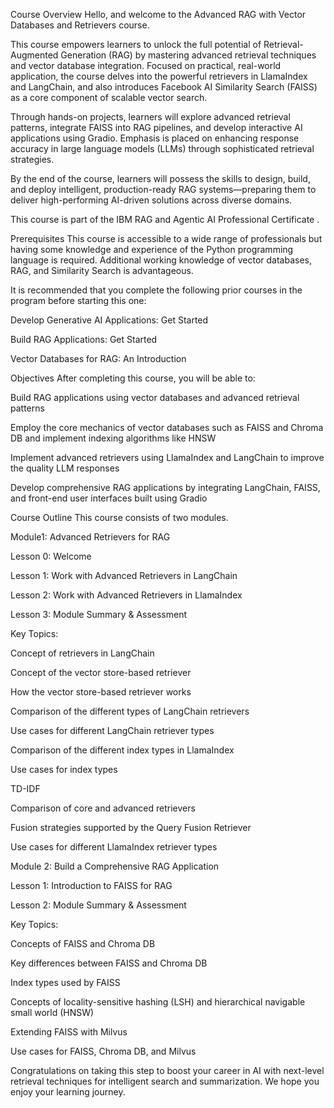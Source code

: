 Course Overview
Hello, and welcome to the Advanced RAG with Vector Databases and Retrievers course.

This course empowers learners to unlock the full potential of Retrieval-Augmented Generation (RAG) by mastering advanced retrieval techniques and vector database integration. Focused on practical, real-world application, the course delves into the powerful retrievers in LlamaIndex and LangChain, and also introduces Facebook AI Similarity Search (FAISS) as a core component of scalable vector search.

Through hands-on projects, learners will explore advanced retrieval patterns, integrate FAISS into RAG pipelines, and develop interactive AI applications using Gradio. Emphasis is placed on enhancing response accuracy in large language models (LLMs) through sophisticated retrieval strategies.

By the end of the course, learners will possess the skills to design, build, and deploy intelligent, production-ready RAG systems—preparing them to deliver high-performing AI-driven solutions across diverse domains.

This course is part of the 
IBM RAG and Agentic AI Professional Certificate
.

Prerequisites
This course is accessible to a wide range of professionals but having some knowledge and experience of the Python programming language is required. Additional working knowledge of vector databases, RAG, and Similarity Search is advantageous.

It is recommended that you complete the following prior courses in the program before starting this one:

Develop Generative AI Applications: Get Started

Build RAG Applications: Get Started

Vector Databases for RAG: An Introduction

Objectives
After completing this course, you will be able to:

Build RAG applications using vector databases and advanced retrieval patterns

Employ the core mechanics of vector databases such as FAISS and Chroma DB and implement indexing algorithms like HNSW

Implement advanced retrievers using LlamaIndex and LangChain to improve the quality LLM responses

Develop comprehensive RAG applications by integrating LangChain, FAISS, and front-end user interfaces built using Gradio

Course Outline
This course consists of two modules.

Module1: Advanced Retrievers for RAG

Lesson 0: Welcome

Lesson 1: Work with Advanced Retrievers in LangChain

Lesson 2: Work with Advanced Retrievers in LlamaIndex

Lesson 3: Module Summary & Assessment

Key Topics:

Concept of retrievers in LangChain

Concept of the vector store-based retriever

How the vector store-based retriever works

Comparison of the different types of LangChain retrievers

Use cases for different LangChain retriever types

Comparison of the different index types in LlamaIndex

Use cases for index types

TD-IDF

Comparison of core and advanced retrievers

Fusion strategies supported by the Query Fusion Retriever

Use cases for different LlamaIndex retriever types

Module 2: Build a Comprehensive RAG Application

Lesson 1: Introduction to FAISS for RAG

Lesson 2: Module Summary & Assessment

Key Topics:

Concepts of FAISS and Chroma DB

Key differences between FAISS and Chroma DB

Index types used by FAISS

Concepts of locality-sensitive hashing (LSH) and hierarchical navigable small world (HNSW)

Extending FAISS with Milvus

Use cases for FAISS, Chroma DB, and Milvus

Congratulations on taking this step to boost your career in AI with next-level retrieval techniques for intelligent search and summarization. We hope you enjoy your learning journey. 